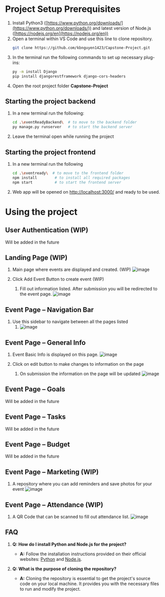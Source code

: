 # Project Setup Prerequisites

1. Install Python3 ([https://www.python.org/downloads/](https://www.python.org/downloads/)) and latest version of Node.js ([https://nodejs.org/en](https://nodejs.org/en))
2. Open a terminal within VS Code and use this line to clone repository.
   ```bash
   git clone https://github.com/kbnguyen1423/Capstone-Project.git
   ```
3. In the terminal run the following commands to set up necessary plug-ins:
   ```bash
   py -m install Django
   pip install djangorestframework django-cors-headers
   ```
4. Open the root project folder **Capstone-Project**

## Starting the project backend

1. In a new terminal run the following:
   ```bash
   cd .\eventReadyBackend\  # to move to the backend folder
   py manage.py runserver   # to start the backend server
   ```
2. Leave the terminal open while running the project

## Starting the project frontend

1. In a new terminal run the following
   ```bash
   cd .\eventready\  # to move to the frontend folder
   npm install        # to install all required packages
   npm start          # to start the frontend server
   ```
2. Web app will be opened on [http://localhost:3000/](http://localhost:3000/) and ready to be used.

# Using the project

## User Authentication (WIP)

Will be added in the future

## Landing Page (WIP)

1. Main page where events are displayed and created. (WIP) ![image](https://github.com/kbnguyen1423/Capstone-Project/assets/98423738/9bb3cb23-a201-4c79-984c-28dd9d5d7527)

2. Click Add Event Button to create event (WIP)
      1. Fill out information listed. After submission you will be redirected to the event page. ![image](https://github.com/kbnguyen1423/Capstone-Project/assets/98423738/e43a124a-2d81-4a70-8309-db0cbeeb100a)

## Event Page – Navigation Bar

1. Use this sidebar to navigate between all the pages listed
   1. ![image](https://github.com/kbnguyen1423/Capstone-Project/assets/98423738/7aaef085-ed32-408f-99bf-2a9eb7565c5f)

## Event Page – General Info

1. Event Basic Info is displayed on this page. ![image](https://github.com/kbnguyen1423/Capstone-Project/assets/98423738/ac15d45c-7fd7-4f3d-a582-80bc2e0e05b8)

2. Click on edit button to make changes to information on the page
    1. On submission the information on the page will be updated ![image](https://github.com/kbnguyen1423/Capstone-Project/assets/98423738/4e35516a-2ddc-4035-9317-64a258a176be)


## Event Page – Goals

Will be added in the future

## Event Page – Tasks

Will be added in the future

## Event Page – Budget

Will be added in the future

## Event Page – Marketing (WIP)

1. A repository where you can add reminders and save photos for your event ![image](https://github.com/kbnguyen1423/Capstone-Project/assets/98423738/eee6aa62-54ac-4ff5-8383-541293534970)


## Event Page – Attendance (WIP)

1. A QR Code that can be scanned to fill out attendance list. ![image](https://github.com/kbnguyen1423/Capstone-Project/assets/98423738/60f6852c-937c-4851-9380-3e95901a293f)


## FAQ

1. **Q: How do I install Python and Node.js for the project?**
   - **A:** Follow the installation instructions provided on their official websites: [Python](https://www.python.org/downloads/) and [Node.js](https://nodejs.org/en).

2. **Q: What is the purpose of cloning the repository?**
   - **A:** Cloning the repository is essential to get the project's source code on your local machine. It provides you with the necessary files to run and modify the project.

